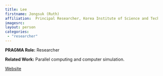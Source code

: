```yaml
---
title: Lee
firstname: Jongsuk (Ruth)
affiliation:  Principal Researcher, Korea Institute of Science and Technology Information (KISTI)
imagesrc: 
layout: person
categories:
 - "researcher"
---
```


**PRAGMA Role:** Researcher

**Related Work:** Parallel computing and computer simulation.

[Website][1]

[1]: https://kr.linkedin.com/in/jongsuk-ruth-lee-96328716
